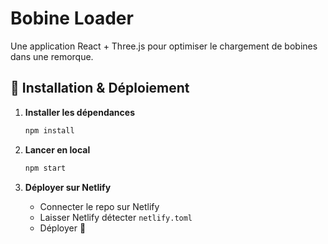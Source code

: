 # Bobine Loader

Une application React + Three.js pour optimiser le chargement de bobines dans une remorque.

## 🚀 Installation & Déploiement

1. **Installer les dépendances**  
   ```sh
   npm install
   ```

2. **Lancer en local**  
   ```sh
   npm start
   ```

3. **Déployer sur Netlify**  
   - Connecter le repo sur Netlify  
   - Laisser Netlify détecter `netlify.toml`  
   - Déployer 🚀  

